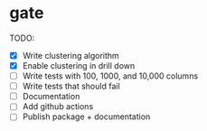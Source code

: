 # gate

TODO:

- [x] Write clustering algorithm
- [x] Enable clustering in drill down
- [ ] Write tests with 100, 1000, and 10,000 columns
- [ ] Write tests that should fail
- [ ] Documentation
- [ ] Add github actions
- [ ] Publish package + documentation
